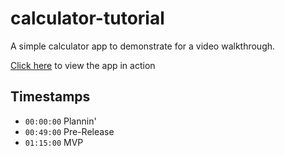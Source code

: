 # calculator-tutorial

A simple calculator app to demonstrate for a video walkthrough.

[Click here](https://pookage.github.io/calculator-tutorial/) to view the app in action

## Timestamps

- `00:00:00` Plannin'
- `00:49:00` Pre-Release
- `01:15:00` MVP
